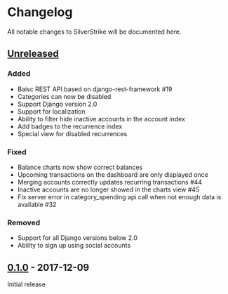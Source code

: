 # Changelog

All notable changes to SilverStrike will be documented here.

## [Unreleased](https://github.com/agstrike/silverstrike/compare/0.1.0...master)

### Added
* Baisc REST API based on django-rest-framework #19
* Categories can now be disabled
* Support Django version 2.0
* Support for localization
* Ability to filter hide inactive accounts in the account index
* Add badges to the recurrence index
* Special view for disabled recurrences

### Fixed
* Balance charts now show correct balances
* Upcoming transactions on the dashboard are only displayed once
* Merging accounts correctly updates recurring transactions #44
* Inactive accounts are no longer showed in the charts view #45
* Fix server error in category_spending api call when not enough data is available #32

### Removed
* Support for all Django versions below 2.0
* Ability to sign up using social accounts

## [0.1.0](https://github.com/agstrike/silverstrike/releases/tag/0.1.0) - 2017-12-09

Initial release
